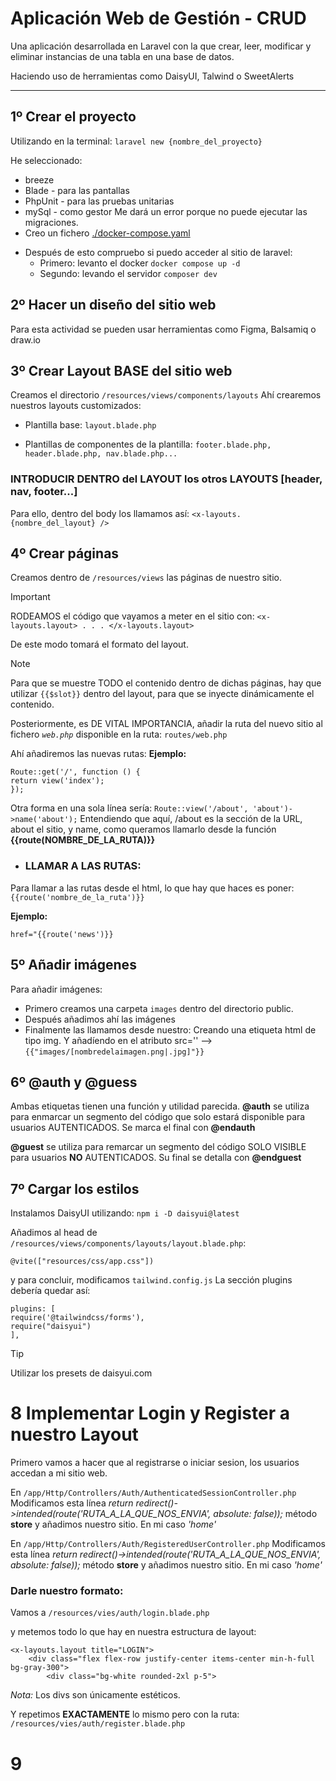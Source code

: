 #  Aplicación Web de Gestión - CRUD

Una aplicación desarrollada en Laravel con la que crear, leer, modificar y eliminar instancias de una tabla en una base de datos. 

Haciendo uso de herramientas como DaisyUI, Talwind o SweetAlerts

---

## 1º Crear el proyecto 
Utilizando en la terminal:
```laravel new {nombre_del_proyecto}```

He seleccionado:
- breeze 
- Blade - para las pantallas
- PhpUnit - para las pruebas unitarias
- mySql - como gestor
Me dará un error porque no puede ejecutar las migraciones.
- Creo un fichero [./docker-compose.yaml](docker-compose.yaml)

* Después de esto compruebo si puedo acceder al sitio de laravel:
  - Primero: levanto el docker ```docker compose up -d```
  - Segundo: levando el servidor ```composer dev```

## 2º Hacer un diseño del sitio web
Para esta actividad se pueden usar herramientas como Figma, Balsamiq o draw.io

## 3º Crear Layout BASE del sitio web
Creamos el directorio `/resources/views/components/layouts`
Ahí crearemos nuestros layouts customizados:
- Plantilla base:
`layout.blade.php`

- Plantillas de componentes de la plantilla:
`footer.blade.php, header.blade.php, nav.blade.php...`

### INTRODUCIR DENTRO del LAYOUT los otros LAYOUTS [header, nav, footer...]
Para ello, dentro del body los llamamos así: 
`<x-layouts.{nombre_del_layout} />`

## 4º Crear páginas
Creamos dentro de `/resources/views` las páginas de nuestro sitio.

> [!IMPORTANT]  
> RODEAMOS el código que vayamos a meter en el sitio con: 
> ```<x-layouts.layout> . . . </x-layouts.layout>```

De este modo tomará el formato del layout.

> [!NOTE]  
>  Para que se muestre TODO el contenido dentro de dichas páginas, 
> hay que utilizar `{{$slot}}` dentro del layout, para que se inyecte dinámicamente el contenido.

Posteriormente, es DE VITAL IMPORTANCIA, añadir la ruta del nuevo sitio al fichero *`web.php`*
disponible en la ruta: `routes/web.php`

Ahí añadiremos las nuevas rutas:
**Ejemplo:**
```
Route::get('/', function () {
return view('index');
});
```

Otra forma en una sola línea sería:
``
Route::view('/about', 'about')->name('about');
``
Entendiendo que aquí, /about es la sección de la URL, about el sitio, y name, como queramos llamarlo desde la función **{{route(NOMBRE_DE_LA_RUTA)}}**

* ### LLAMAR A LAS RUTAS:

Para llamar a las rutas desde el html, lo que hay que haces es poner: `{{route('nombre_de_la_ruta')}}`

__Ejemplo:__
```
href="{{route('news')}}
```

## 5º Añadir imágenes

Para añadir imágenes:
- Primero creamos una carpeta `images` dentro del directorio public.
- Después añadimos ahí las imágenes
- Finalmente las llamamos desde nuestro: Creando una etiqueta html de tipo img. Y añadíendo en el atributo src='' --> `{{"images/[nombredelaimagen.png|.jpg]"}}`

## 6º @auth y @guess
Ambas etiquetas tienen una función y utilidad parecida.
**@auth** se utiliza para enmarcar un segmento del código que solo estará disponible para usuarios AUTENTICADOS.
Se marca el final con **@endauth**

**@guest** se utiliza para remarcar un segmento del código SOLO VISIBLE para usuarios __NO__ AUTENTICADOS.
Su final se detalla con **@endguest**

## 7º Cargar los estilos

Instalamos DaisyUI utilizando: `npm i -D daisyui@latest`

Añadimos al head de `/resources/views/components/layouts/layout.blade.php`:
```
@vite(["resources/css/app.css"])
```
y para concluir, modificamos `tailwind.config.js`
La sección plugins debería quedar así:
```
plugins: [
require('@tailwindcss/forms'),
require("daisyui")
],
```

> [!TIP]
> Utilizar los presets de daisyui.com


# 8 Implementar Login y Register a nuestro Layout

Primero vamos a hacer que al registrarse o iniciar sesion, los usuarios accedan a mi sitio web.

En `/app/Http/Controllers/Auth/AuthenticatedSessionController.php`
Modificamos esta línea *return redirect()->intended(route('RUTA_A_LA_QUE_NOS_ENVIA', absolute: false));* método __store__
y añadimos nuestro sitio. En mi caso *'home'*


En `/app/Http/Controllers/Auth/RegisteredUserController.php`
Modificamos esta línea *return redirect()->intended(route('RUTA_A_LA_QUE_NOS_ENVIA', absolute: false));* método __store__
y añadimos nuestro sitio. En mi caso *'home'*

### Darle nuestro formato:
Vamos a
`/resources/vies/auth/login.blade.php`

y metemos todo lo que hay en nuestra estructura de layout:
```
<x-layouts.layout title="LOGIN">
    <div class="flex flex-row justify-center items-center min-h-full bg-gray-300">
        <div class="bg-white rounded-2xl p-5">
```
*Nota:* Los divs son únicamente estéticos.


Y repetimos **EXACTAMENTE** lo mismo pero con la ruta:
`/resources/vies/auth/register.blade.php`

# 9 
